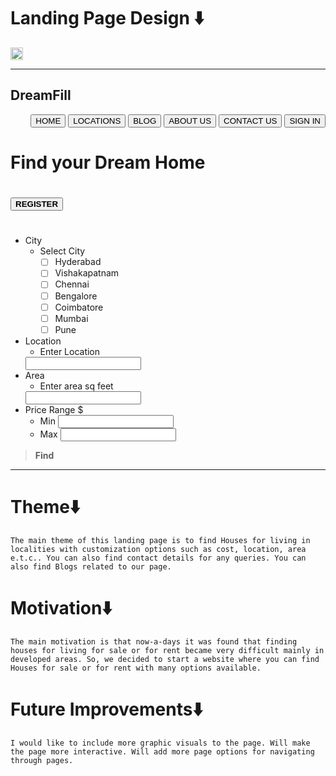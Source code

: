 # **Landing Page Design ⬇️**
<img width="20" height="20" 
src="https://www.clipartmax.com/png/full/59-590244_home-icon-home-icon-png-red.png">


___
## **DreamFill**
<div style="text-align: right"> 

<button>HOME</button>  <button>LOCATIONS</button>  <button>BLOG</button>  <button>ABOUT US</button> <button>CONTACT US</button>  <button>SIGN IN</button>
 </div>

#
#
#
#
#
# **Find your Dream Home**
#
#
#
# <button>**REGISTER**
#
#
#
* City
  * Select City
    * [ ] Hyderabad
    * [ ] Vishakapatnam
    * [ ] Chennai
    * [ ] Bengalore
    * [ ] Coimbatore
    * [ ] Mumbai
    * [ ] Pune
* Location
  * Enter Location
  <input type="text" id="location" name="location"/>
* Area
  * Enter area sq feet
  <input type="number" id="area" name="area"/>
* Price Range $
  * Min <input type="number" id="min" name="min"/>
  * Max <input type="number" id="max" name="max"/>
  
  
  
   
 

> **Find**
___
# **Theme⬇️**
`The main theme of this landing page is to find Houses for living in localities with customization options such as cost, location, area e.t.c.. You can also find contact details for any queries. You can also find Blogs related to our page. `
# **Motivation⬇️**
`The main motivation is that now-a-days it was found that finding houses for living for sale or for rent became very difficult mainly in developed areas. So, we decided to start a website where you can find Houses for sale or for rent with many options available. `
# **Future Improvements⬇️**
`I would like to include more graphic visuals to the page. Will make the page more interactive. Will add more page options for navigating through pages.`

